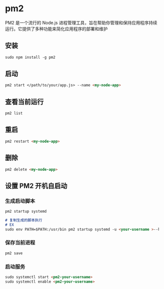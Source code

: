 #  pm2  
 PM2 是一个流行的 Node.js 进程管理工具，旨在帮助你管理和保持应用程序持续运行。它提供了多种功能来简化应用程序的部署和维护  

## 安装
```markdown
sudo npm install -g pm2
```

## 启动
```markdown
pm2 start </path/to/your/app.js> --name <my-node-app>
```

## 查看当前运行
```markdown
pm2 list
```

## 重启
```markdown
pm2 restart <my-node-app>
```

## 删除
```markdown
pm2 delete <my-node-app>
```

##  设置 PM2 开机自启动  
###  生成启动脚本  
```markdown
pm2 startup systemd

# 复制生成的脚本执行
# EX 
sudo env PATH=$PATH:/usr/bin pm2 startup systemd -u <your-username >--hp </home/your-username>
```

### 保存当前进程
```markdown
pm2 save
```

### 启动服务
```markdown
sudo systemctl start <pm2-your-username>
sudo systemctl enable <pm2-your-username>
```


